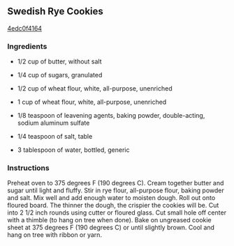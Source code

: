 ## Swedish Rye Cookies

[4edc0f4164](http://allrecipes.com/recipe/swedish-rye-cookies/)

### Ingredients

 - 1/2 cup of butter, without salt

 - 1/4 cup of sugars, granulated

 - 1/2 cup of wheat flour, white, all-purpose, unenriched

 - 1 cup of wheat flour, white, all-purpose, unenriched

 - 1/8 teaspoon of leavening agents, baking powder, double-acting, sodium aluminum sulfate

 - 1/4 teaspoon of salt, table

 - 3 tablespoon of water, bottled, generic

### Instructions

Preheat oven to 375 degrees F (190 degrees C). Cream together butter and sugar until light and fluffy. Stir in rye flour, all-purpose flour, baking powder and salt. Mix well and add enough water to moisten dough. Roll out onto floured board. The thinner the dough, the crispier the cookies will be. Cut into 2 1/2 inch rounds using cutter or floured glass. Cut small hole off center with a thimble (to hang on tree when done). Bake on ungreased cookie sheet at 375 degrees F (190 degrees C) or until slightly brown. Cool and hang on tree with ribbon or yarn.